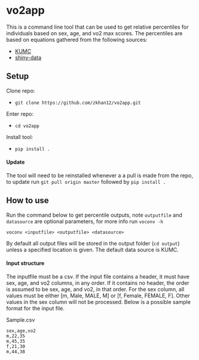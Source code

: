 # vo2app
This is a command line tool that can be used to get relative percentiles for individuals based on sex, age, and vo2 max scores.
The percentiles are based on equations gathered from the following sources: 
- [KUMC](http://www.kumc.edu/fitness-ranking.html)
- [shiny-data](https://vo2peak.shinyapps.io/vo2peak_calculator/)

## Setup
Clone repo:
- `git clone https://github.com/zkhan12/vo2app.git`

Enter repo:
- `cd vo2app`

Install tool:
- `pip install .`

#### Update
The tool will need to be reinstalled whenever a a pull is made from the repo, to update run `git pull origin master` followed by `pip install .`

## How to use
Run the command below to get percentile outputs, note `outputfile` and `datasource` are optional parameters, for more info run `voconv -h`

`voconv <inputfile> <outputfile> <datasource>`

By default all output files will be stored in the output folder (`cd output`) unless a specified location is given. The default data source is KUMC.

#### Input structure
The inputfile must be a csv. If the input file contains a header, it must have sex, age, and vo2 columns, in any order. If it contains no header, the order is assumed to be sex, age, and vo2, in that order. For the sex column, all values must be either [m, Male, MALE, M] or [f, Female, FEMALE, F]. Other values in the sex column will not be processed. Below is a possible sample format for the input file.

Sample.csv
```
sex,age,vo2
m,22,35
m,45,35
f,21,30
m,44,38
```
